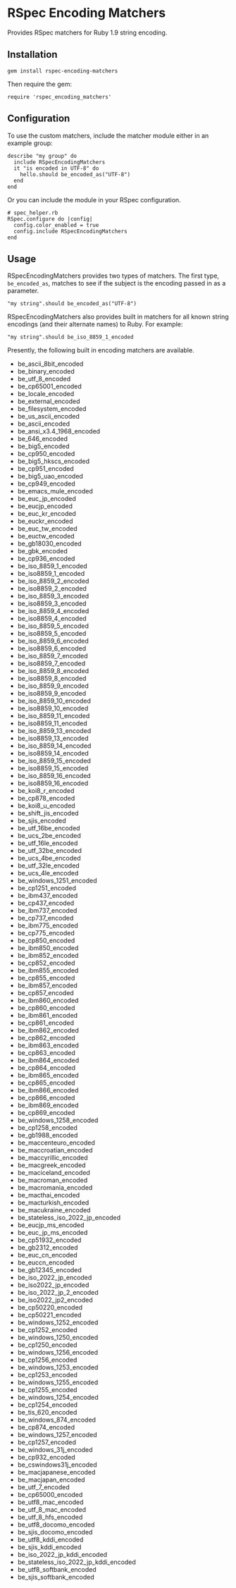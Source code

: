 RSpec Encoding Matchers
=======================

Provides RSpec matchers for Ruby 1.9 string encoding.

Installation
------------

`gem install rspec-encoding-matchers`

Then require the gem:

`require 'rspec_encoding_matchers'`

Configuration
-------------

To use the custom matchers, include the matcher module either in an example group:

    describe "my group" do
      include RSpecEncodingMatchers
      it "is encoded in UTF-8" do
        hello.should be_encoded_as("UTF-8")
      end
    end

Or you can include the module in your RSpec configuration.

    # spec_helper.rb
    RSpec.configure do |config|
      config.color_enabled = true
      config.include RSpecEncodingMatchers
    end

Usage
-----

RSpecEncodingMatchers provides two types of matchers.  The first type, `be_encoded_as`, matches to see if the subject is the encoding passed in as a parameter.

    "my string".should be_encoded_as("UTF-8")
    
RSpecEncodingMatchers also provides built in matchers for all known string encodings (and their alternate names) to Ruby.  For example:

    "my string".should be_iso_8859_1_encoded

Presently, the following built in encoding matchers are available.

* be\_ascii\_8bit\_encoded
* be\_binary\_encoded
* be\_utf\_8\_encoded
* be\_cp65001\_encoded
* be\_locale\_encoded
* be\_external\_encoded
* be\_filesystem\_encoded
* be\_us\_ascii\_encoded
* be\_ascii\_encoded
* be\_ansi\_x3.4\_1968\_encoded
* be\_646\_encoded
* be\_big5\_encoded
* be\_cp950\_encoded
* be\_big5\_hkscs\_encoded
* be\_cp951\_encoded
* be\_big5\_uao\_encoded
* be\_cp949\_encoded
* be\_emacs\_mule\_encoded
* be\_euc\_jp\_encoded
* be\_eucjp\_encoded
* be\_euc\_kr\_encoded
* be\_euckr\_encoded
* be\_euc\_tw\_encoded
* be\_euctw\_encoded
* be\_gb18030\_encoded
* be\_gbk\_encoded
* be\_cp936\_encoded
* be\_iso\_8859\_1\_encoded
* be\_iso8859\_1\_encoded
* be\_iso\_8859\_2\_encoded
* be\_iso8859\_2\_encoded
* be\_iso\_8859\_3\_encoded
* be\_iso8859\_3\_encoded
* be\_iso\_8859\_4\_encoded
* be\_iso8859\_4\_encoded
* be\_iso\_8859\_5\_encoded
* be\_iso8859\_5\_encoded
* be\_iso\_8859\_6\_encoded
* be\_iso8859\_6\_encoded
* be\_iso\_8859\_7\_encoded
* be\_iso8859\_7\_encoded
* be\_iso\_8859\_8\_encoded
* be\_iso8859\_8\_encoded
* be\_iso\_8859\_9\_encoded
* be\_iso8859\_9\_encoded
* be\_iso\_8859\_10\_encoded
* be\_iso8859\_10\_encoded
* be\_iso\_8859\_11\_encoded
* be\_iso8859\_11\_encoded
* be\_iso\_8859\_13\_encoded
* be\_iso8859\_13\_encoded
* be\_iso\_8859\_14\_encoded
* be\_iso8859\_14\_encoded
* be\_iso\_8859\_15\_encoded
* be\_iso8859\_15\_encoded
* be\_iso\_8859\_16\_encoded
* be\_iso8859\_16\_encoded
* be\_koi8\_r\_encoded
* be\_cp878\_encoded
* be\_koi8\_u\_encoded
* be\_shift\_jis\_encoded
* be\_sjis\_encoded
* be\_utf\_16be\_encoded
* be\_ucs\_2be\_encoded
* be\_utf\_16le\_encoded
* be\_utf\_32be\_encoded
* be\_ucs\_4be\_encoded
* be\_utf\_32le\_encoded
* be\_ucs\_4le\_encoded
* be\_windows\_1251\_encoded
* be\_cp1251\_encoded
* be\_ibm437\_encoded
* be\_cp437\_encoded
* be\_ibm737\_encoded
* be\_cp737\_encoded
* be\_ibm775\_encoded
* be\_cp775\_encoded
* be\_cp850\_encoded
* be\_ibm850\_encoded
* be\_ibm852\_encoded
* be\_cp852\_encoded
* be\_ibm855\_encoded
* be\_cp855\_encoded
* be\_ibm857\_encoded
* be\_cp857\_encoded
* be\_ibm860\_encoded
* be\_cp860\_encoded
* be\_ibm861\_encoded
* be\_cp861\_encoded
* be\_ibm862\_encoded
* be\_cp862\_encoded
* be\_ibm863\_encoded
* be\_cp863\_encoded
* be\_ibm864\_encoded
* be\_cp864\_encoded
* be\_ibm865\_encoded
* be\_cp865\_encoded
* be\_ibm866\_encoded
* be\_cp866\_encoded
* be\_ibm869\_encoded
* be\_cp869\_encoded
* be\_windows\_1258\_encoded
* be\_cp1258\_encoded
* be\_gb1988\_encoded
* be\_maccenteuro\_encoded
* be\_maccroatian\_encoded
* be\_maccyrillic\_encoded
* be\_macgreek\_encoded
* be\_maciceland\_encoded
* be\_macroman\_encoded
* be\_macromania\_encoded
* be\_macthai\_encoded
* be\_macturkish\_encoded
* be\_macukraine\_encoded
* be\_stateless\_iso\_2022\_jp\_encoded
* be\_eucjp\_ms\_encoded
* be\_euc\_jp\_ms\_encoded
* be\_cp51932\_encoded
* be\_gb2312\_encoded
* be\_euc\_cn\_encoded
* be\_euccn\_encoded
* be\_gb12345\_encoded
* be\_iso\_2022\_jp\_encoded
* be\_iso2022\_jp\_encoded
* be\_iso\_2022\_jp\_2\_encoded
* be\_iso2022\_jp2\_encoded
* be\_cp50220\_encoded
* be\_cp50221\_encoded
* be\_windows\_1252\_encoded
* be\_cp1252\_encoded
* be\_windows\_1250\_encoded
* be\_cp1250\_encoded
* be\_windows\_1256\_encoded
* be\_cp1256\_encoded
* be\_windows\_1253\_encoded
* be\_cp1253\_encoded
* be\_windows\_1255\_encoded
* be\_cp1255\_encoded
* be\_windows\_1254\_encoded
* be\_cp1254\_encoded
* be\_tis\_620\_encoded
* be\_windows\_874\_encoded
* be\_cp874\_encoded
* be\_windows\_1257\_encoded
* be\_cp1257\_encoded
* be\_windows\_31j\_encoded
* be\_cp932\_encoded
* be\_cswindows31j\_encoded
* be\_macjapanese\_encoded
* be\_macjapan\_encoded
* be\_utf\_7\_encoded
* be\_cp65000\_encoded
* be\_utf8\_mac\_encoded
* be\_utf\_8\_mac\_encoded
* be\_utf\_8\_hfs\_encoded
* be\_utf8\_docomo\_encoded
* be\_sjis\_docomo\_encoded
* be\_utf8\_kddi\_encoded
* be\_sjis\_kddi\_encoded
* be\_iso\_2022\_jp\_kddi\_encoded
* be\_stateless\_iso\_2022\_jp\_kddi\_encoded
* be\_utf8\_softbank\_encoded
* be\_sjis\_softbank\_encoded
